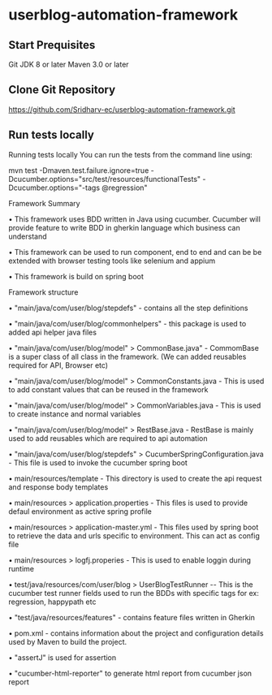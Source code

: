 # userblog-automation-framework


Start Prequisites
--------
   Git 
   JDK 8 or later 
   Maven 3.0 or later 
   

Clone Git Repository
--------

https://github.com/Sridharv-ec/userblog-automation-framework.git

Run tests locally
--------
   Running tests locally You can run the tests from the command line using:

   mvn test -Dmaven.test.failure.ignore=true -Dcucumber.options="src/test/resources/functionalTests" -Dcucumber.options="-tags @regression"

Framework Summary

•	This framework uses BDD written in Java using cucumber. Cucumber will provide feature to write BDD in gherkin language which business can understand

•	This framework can be used to run component, end to end and can be be extended with browser testing tools like selenium and appium

•	This framework is build on spring boot


Framework structure

•	"main/java/com/user/blog/stepdefs" - contains all the step definitions

•	"main/java/com/user/blog/commonhelpers" - this package is used to added api helper java files

•	"main/java/com/user/blog/model" > CommonBase.java" - CommomBase is a super class of all class in the framework. 
   (We can added reusables required for API, Browser etc)
   
•	"main/java/com/user/blog/model" > CommonConstants.java - This is used to add constant values that can be reused in the framework

•	"main/java/com/user/blog/model" > CommonVariables.java - This is used to create instance and normal variables

•	"main/java/com/user/blog/model" > RestBase.java - RestBase is mainly used to add reusables which are required to api automation

•	"main/java/com/user/blog/stepdefs" > CucumberSpringConfiguration.java - This file is used to invoke the cucumber spring boot

•	main/resources/template - This directory is used to create the api request and response body templates

•	main/resources > application.properties - This files is used to provide defaul environment as active spring profile

•	main/resources > application-master.yml - This files used by spring boot to retrieve the data and urls specific to environment. This can act as config file

•	main/resources > logfj.properies - This is used to enable loggin during runtime

•	test/java/resources/com/user/blog > UserBlogTestRunner -- This is the cucumber test runner fields used to run the BDDs with specific tags for ex: regression, happypath etc

•	"test/java/resources/features" - contains feature files written in Gherkin

•	pom.xml - contains information about the project and configuration details used by Maven to build the project.

•	"assertJ" is used for assertion

•	"cucumber-html-reporter" to generate html report from cucumber json report


